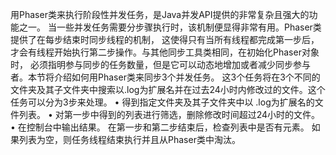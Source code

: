 用Phaser类来执行阶段性并发任务，是Java并发API提供的非常复杂且强大的功能之一。
当一些并发任务需要分步骤执行时，该机制便显得非常有用。Phaser类提供了在每步结束时同步线程的机制，
这使得只有当所有线程都完成第一步后，才会有线程开始执行第二步操作。与其他同步工具类相同，在初始化Phaser对象时，
必须指明参与同步的任务数量，但是它可以动态地增加或者减少同步参与者。本节将介绍如何用Phaser类来同步3个并发任务。
这3个任务将在3个不同的文件夹及其子文件夹中搜索以.log为扩展名并在过去24小时内修改过的文件。这个任务可以分为3步来处理。
• 得到指定文件夹及其子文件夹中以
.log为扩展名的文件列表。
• 对第一步中得到的列表进行筛选，删除修改时间超过24小时的文件。
• 在控制台中输出结果。
在第一步和第二步结束后，检查列表中是否有元素。
如果列表为空，则任务线程结束执行并且从Phaser类中淘汰。